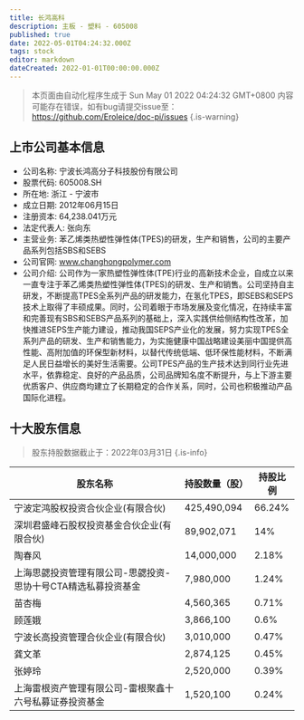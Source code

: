 ```yaml
---
title: 长鸿高科
description: 主板 - 塑料 - 605008
published: true
date: 2022-05-01T04:24:32.000Z
tags: stock
editor: markdown
dateCreated: 2022-01-01T00:00:00.000Z
---
```


> 本页面由自动化程序生成于 Sun May 01 2022 04:24:32 GMT+0800
> 内容可能存在错误，如有bug请提交issue至：https://github.com/Eroleice/doc-pi/issues
{.is-warning}

## 上市公司基本信息
- 公司名称: 宁波长鸿高分子科技股份有限公司
- 股票代码: 605008.SH
- 所在地: 浙江 - 宁波市
- 成立日期: 2012年06月15日
- 注册资本: 64,238.041万元
- 法定代表人: 张向东
- 主营业务: 苯乙烯类热塑性弹性体(TPES)的研发，生产和销售，公司的主要产品系列包括SBS和SEBS
- 公司官网: www.changhongpolymer.com
- 公司介绍: 公司作为一家热塑性弹性体(TPE)行业的高新技术企业，自成立以来一直专注于苯乙烯类热塑性弹性体(TPES)的研发、生产和销售。公司坚持自主研发，不断提高TPES全系列产品的研发能力，在氢化TPES，即SEBS和SEPS技术上取得了丰硕成果。同时，公司着眼于市场发展及变化情况，在持续丰富和完善现有SBS和SEBS产品系列的基础上，深入实践供给侧结构性改革，加快推进SEPS生产能力建设，推动我国SEPS产业化的发展，努力实现TPES全系列产品的研发、生产和销售能力，为实施健康中国战略建设美丽中国提供高性能、高附加值的环保型新材料，以替代传统低端、低环保性能材料，不断满足人民日益增长的美好生活需要。公司TPES产品的生产技术达到同行业先进水平，依靠稳定、良好的产品品质，公司品牌知名度不断提升，与上下游主要优质客户、供应商均建立了长期稳定的合作关系，同时，公司也积极推动产品国际化进程。


## 十大股东信息
> 股东持股数据截止于：2022年03月31日
{.is-info}

| 股东名称 | 持股数量（股） | 持股比例 |
| --- | --- | --- |
| 宁波定鸿股权投资合伙企业(有限合伙) | 425,490,094 | 66.24% |
| 深圳君盛峰石股权投资基金合伙企业(有限合伙) | 89,902,071 | 14% |
| 陶春风 | 14,000,000 | 2.18% |
| 上海思勰投资管理有限公司-思勰投资-思协十号CTA精选私募投资基金 | 7,980,000 | 1.24% |
| 苗杏梅 | 4,560,365 | 0.71% |
| 顾莲娥 | 3,866,100 | 0.6% |
| 宁波长高投资管理合伙企业(有限合伙) | 3,010,000 | 0.47% |
| 龚文革 | 2,874,125 | 0.45% |
| 张婷玲 | 2,520,000 | 0.39% |
| 上海雷根资产管理有限公司-雷根聚鑫十六号私募证券投资基金 | 1,520,100 | 0.24% |




